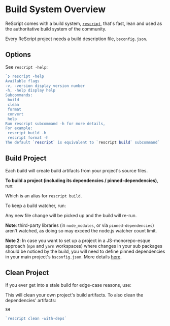 # Build System Overview

ReScript comes with a build system, [`rescript`](https://www.npmjs.com/package/rescript), that's fast, lean and used as the authoritative build system of the community.

Every ReScript project needs a build description file, `bsconfig.json`.

## Options

See `rescript -help`:


```javascript
`❯ rescript -help
Available flags
-v, -version display version number
-h, -help display help
Subcommands:
 build
 clean
 format
 convert
 help
Run rescript subcommand -h for more details,
For example:
 rescript build -h
 rescript format -h
The default `rescript` is equivalent to `rescript build` subcommand`


```
## Build Project

Each build will create build artifacts from your project's source files.

**To build a project (including its dependencies / pinned-dependencies)**, run:

Which is an alias for `rescript build`.

To keep a build watcher, run:

Any new file change will be picked up and the build will re-run.

**Note**: third-party libraries (in `node_modules`, or via `pinned-dependencies`) aren't watched, as doing so may exceed the node.js watcher count limit.

**Note 2**: In case you want to set up a project in a JS-monorepo-esque approach (`npm` and `yarn` workspaces) where changes in your sub packages should be noticed by the build, you will need to define pinned dependencies in your main project's `bsconfig.json`. More details [here](./build-pinned-dependencies).

## Clean Project

If you ever get into a stale build for edge-case reasons, use:

This will clean your own project's build artifacts. To also clean the dependencies' artifacts:


```javascript
SH

`rescript clean -with-deps`


```



